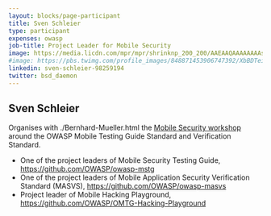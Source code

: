 ```yaml
---
layout: blocks/page-participant
title: Sven Schleier
type: participant
expenses: owasp
job-title: Project Leader for Mobile Security
image: https://media.licdn.com/mpr/mpr/shrinknp_200_200/AAEAAQAAAAAAAAsFAAAAJGRkYzMyOWFhLTgyNTctNGZmNC1iZDU3LWY5YzMwZTIzZDZkOA.jpg
#image: https://pbs.twimg.com/profile_images/848871453906747392/XbBDTeib.jpg
linkedin: sven-schleier-98259194
twitter: bsd_daemon
---
```


## Sven Schleier

Organises with ./Bernhard-Mueller.html the [Mobile Security workshop](http://owaspsummit.org/Working-Sessions/Mobile-Security/) around the OWASP Mobile Testing Guide Standard and Verification Standard. 

* One of the project leaders of Mobile Security Testing Guide, https://github.com/OWASP/owasp-mstg
* One of the project leaders of Mobile Application Security Verification Standard (MASVS), https://github.com/OWASP/owasp-masvs
* Project leader of Mobile Hacking Playground, https://github.com/OWASP/OMTG-Hacking-Playground
